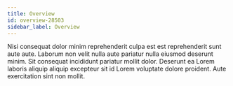 ```yaml
---
title: Overview
id: overview-28503
sidebar_label: Overview
---
```


Nisi consequat dolor minim reprehenderit culpa est est reprehenderit sunt aute aute. Laborum non velit nulla aute pariatur nulla eiusmod deserunt minim. Sit consequat incididunt pariatur mollit dolor. Deserunt ea Lorem laboris aliquip aliquip excepteur sit id Lorem voluptate dolore proident. Aute exercitation sint non mollit.

